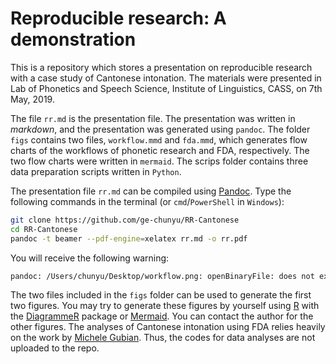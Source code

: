 # Reproducible research: A demonstration

This is a repository which stores a presentation on reproducible research with a case study of Cantonese intonation. The materials were presented in Lab of Phonetics and Speech Science, Institute of Linguistics, CASS, on 7th May, 2019.

The file `rr.md` is the presentation file. The presentation was written in *markdown*, and the presentation was generated using `pandoc`. The folder `figs` contains two files, `workflow.mmd` and `fda.mmd`, which generates flow charts of the workflows of phonetic research and FDA, respectively. The two flow charts were written in `mermaid`. The scrips folder contains three data preparation scripts written in `Python`.

The presentation file `rr.md` can be compiled using [Pandoc](http://pandoc.org/). Type the following commands in the terminal (or `cmd`/`PowerShell` in `Windows`):

```bash
git clone https://github.com/ge-chunyu/RR-Cantonese
cd RR-Cantonese
pandoc -t beamer --pdf-engine=xelatex rr.md -o rr.pdf 
```

You will  receive the following warning:

```bash
pandoc: /Users/chunyu/Desktop/workflow.png: openBinaryFile: does not exist (No such file or directory)
```

The two files included in the `figs` folder can be used to generate the first two figures. You may try to generate these figures by yourself using [R](https://www.r-project.org/) with the [DiagrammeR](https://cran.r-project.org/web/packages/DiagrammeR/index.html) package or [Mermaid](https://mermaidjs.github.io/). You can contact the author for the other figures. The analyses of Cantonese intonation using FDA relies heavily on the work by [Michele Gubian](https://github.com/uasolo/FDA-DH/). Thus, the codes for data analyses are not uploaded to the repo.

